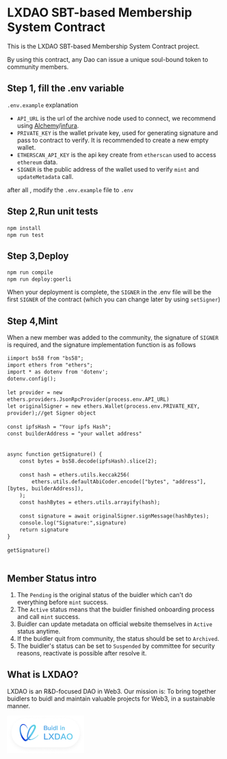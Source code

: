 # LXDAO SBT-based Membership System Contract

This is the LXDAO SBT-based Membership System Contract project.

By using this contract, any Dao can issue a unique soul-bound token to community members.

## Step 1, fill the .env variable

`.env.example` explanation

- `API_URL` is the url of the archive node used to connect, we recommend using [Alchemy](https://www.alchemy.com/)/[infura](https://infura.io/).
- `PRIVATE_KEY` is the wallet private key, used for generating signature and pass to contract to verify. It is recommended to create a new empty wallet.
- `ETHERSCAN_API_KEY` is the api key create from `etherscan` used to access `ethereum` data.
- `SIGNER` is the public address of the wallet used to verify `mint` and `updateMetadata` call.

after all , modify the `.env.example` file to `.env`

## Step 2,Run unit tests

```
npm install
npm run test
```

## Step 3,Deploy

```
npm run compile
npm run deploy:goerli
```

When your deployment is complete, the `SIGNER` in the .env file will be the first `SIGNER` of the contract (which you can change later by using `setSigner`)

## Step 4,Mint
When a new member was added to the community, the signature of `SIGNER` is required, and the signature implementation function is as follows

```
iimport bs58 from "bs58";
import ethers from "ethers";
import * as dotenv from 'dotenv';
dotenv.config();

let provider = new ethers.providers.JsonRpcProvider(process.env.API_URL)
let originalSigner = new ethers.Wallet(process.env.PRIVATE_KEY, provider);//get Signer object

const ipfsHash = "Your ipfs Hash";
const builderAddress = "your wallet address"


async function getSignature() {
    const bytes = bs58.decode(ipfsHash).slice(2);

    const hash = ethers.utils.keccak256(
        ethers.utils.defaultAbiCoder.encode(["bytes", "address"], [bytes, builderAddress]),
    );
    const hashBytes = ethers.utils.arrayify(hash);

    const signature = await originalSigner.signMessage(hashBytes);
    console.log("Signature:",signature)
    return signature
}

getSignature()
    
```


## Member Status intro

1. The `Pending` is the original status of the buidler which can't do everything before `mint` success.
2. The `Active` status means that the buidler finished onboarding process and call `mint` success.
3. Buidler can update metadata on official website themselves in `Active` status anytime.
4. If the buidler quit from community, the status should be set to `Archived`.
5. The buidler's status can be set to `Suspended` by committee for security reasons, reactivate is possible after resolve it.

## What is LXDAO?

LXDAO is an R&D-focused DAO in Web3. Our mission is: To bring together buidlers to buidl and maintain valuable projects for Web3, in a sustainable manner.

<a target="_blank" href="https://lxdao.io/"><img alt="Buidl in LXDAO" src="buildinlxdao.png" width="180" /></a>
